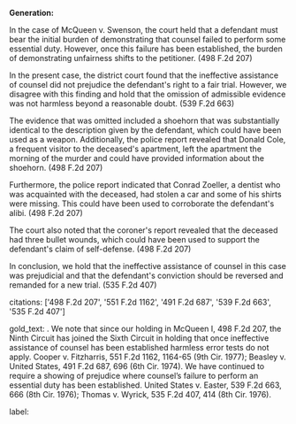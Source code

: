 **Generation:**



In the case of McQueen v. Swenson, the court held that a defendant must bear the initial burden of demonstrating that counsel failed to perform some essential duty. However, once this failure has been established, the burden of demonstrating unfairness shifts to the petitioner. (498 F.2d 207)

In the present case, the district court found that the ineffective assistance of counsel did not prejudice the defendant's right to a fair trial. However, we disagree with this finding and hold that the omission of admissible evidence was not harmless beyond a reasonable doubt. (539 F.2d 663)

The evidence that was omitted included a shoehorn that was substantially identical to the description given by the defendant, which could have been used as a weapon. Additionally, the police report revealed that Donald Cole, a frequent visitor to the deceased's apartment, left the apartment the morning of the murder and could have provided information about the shoehorn. (498 F.2d 207)

Furthermore, the police report indicated that Conrad Zoeller, a dentist who was acquainted with the deceased, had stolen a car and some of his shirts were missing. This could have been used to corroborate the defendant's alibi. (498 F.2d 207)

The court also noted that the coroner's report revealed that the deceased had three bullet wounds, which could have been used to support the defendant's claim of self-defense. (498 F.2d 207)

In conclusion, we hold that the ineffective assistance of counsel in this case was prejudicial and that the defendant's conviction should be reversed and remanded for a new trial. (535 F.2d 407)



citations: ['498 F.2d 207', '551 F.2d 1162', '491 F.2d 687', '539 F.2d 663', '535 F.2d 407']

gold_text: . We note that since our holding in McQueen I, 498 F.2d 207, the Ninth Circuit has joined the Sixth Circuit in holding that once ineffective assistance of counsel has been established harmless error tests do not apply. Cooper v. Fitzharris, 551 F.2d 1162, 1164-65 (9th Cir. 1977); Beasley v. United States, 491 F.2d 687, 696 (6th Cir. 1974). We have continued to require a showing of prejudice where counsel’s failure to perform an essential duty has been established. United States v. Easter, 539 F.2d 663, 666 (8th Cir. 1976); Thomas v. Wyrick, 535 F.2d 407, 414 (8th Cir. 1976).

label: 